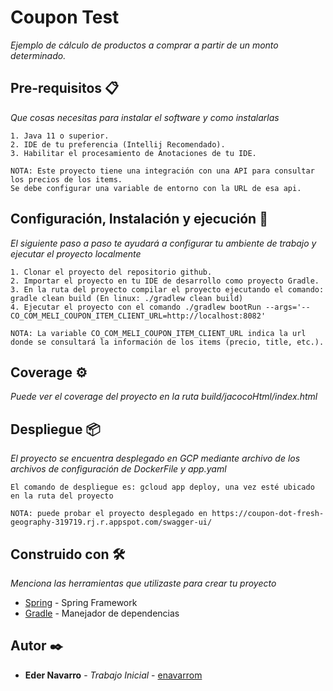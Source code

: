 # Coupon Test

_Ejemplo de cálculo de productos a comprar a partir de un monto determinado._


## Pre-requisitos 📋

_Que cosas necesitas para instalar el software y como instalarlas_

```
1. Java 11 o superior.
2. IDE de tu preferencia (Intellij Recomendado).
3. Habilitar el procesamiento de Anotaciones de tu IDE.

NOTA: Este proyecto tiene una integración con una API para consultar los precios de los items. 
Se debe configurar una variable de entorno con la URL de esa api.

```

## Configuración, Instalación y ejecución 🔧

_El siguiente paso a paso te ayudará a configurar tu ambiente de trabajo y ejecutar el proyecto localmente_


```
1. Clonar el proyecto del repositorio github.
2. Importar el proyecto en tu IDE de desarrollo como proyecto Gradle.
3. En la ruta del proyecto compilar el proyecto ejecutando el comando: gradle clean build (En linux: ./gradlew clean build)
4. Ejecutar el proyecto con el comando ./gradlew bootRun --args='--CO_COM_MELI_COUPON_ITEM_CLIENT_URL=http://localhost:8082'

NOTA: La variable CO_COM_MELI_COUPON_ITEM_CLIENT_URL indica la url donde se consultará la información de los items (precio, title, etc.).

```

## Coverage ⚙️

_Puede ver el coverage del proyecto en la ruta build/jacocoHtml/index.html_



## Despliegue 📦

_El proyecto se encuentra desplegado en GCP mediante archivo de los archivos de configuración de DockerFile y app.yaml_
```
El comando de despliegue es: gcloud app deploy, una vez esté ubicado en la ruta del proyecto

NOTA: puede probar el proyecto desplegado en https://coupon-dot-fresh-geography-319719.rj.r.appspot.com/swagger-ui/
```

## Construido con 🛠️

_Menciona las herramientas que utilizaste para crear tu proyecto_

* [Spring](https://spring.io/projects/) - Spring Framework
* [Gradle](https://docs.gradle.org/) - Manejador de dependencias


## Autor ✒️


* **Eder Navarro** - *Trabajo Inicial* - [enavarrom](https://github.com/enavarrom)

